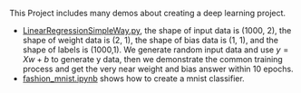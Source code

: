 This Project includes many demos about creating a deep learning project.

* [LinearRegressionSimpleWay.py](https://github.com/LoniQin/DiveDeepIntoDeepLearning/blob/master/3.3%20LInearRegressionSimpleWay.py), the shape of input data is (1000, 2), the shape of weight data is (2, 1), the shape of bias data is (1, 1), and the shape of labels is (1000,1). We generate random input data and use $y = Xw + b$ to generate y data, then we demonstrate the common training process and get the very near weight and bias answer within 10 epochs.
* [fashion_mnist.ipynb](https://github.com/LoniQin/DiveDeepIntoDeepLearning/blob/master/fashion_mnist.ipynb) shows how to create a mnist classifier.

